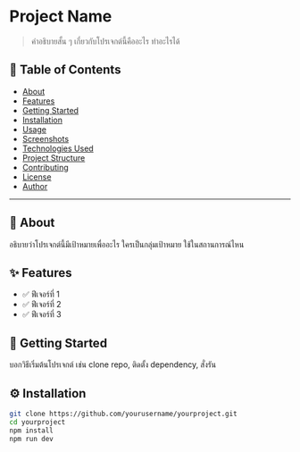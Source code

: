# Project Name

> คำอธิบายสั้น ๆ เกี่ยวกับโปรเจกต์นี้คืออะไร ทำอะไรได้

## 📝 Table of Contents

- [About](#about)
- [Features](#features)
- [Getting Started](#getting-started)
- [Installation](#installation)
- [Usage](#usage)
- [Screenshots](#screenshots)
- [Technologies Used](#technologies-used)
- [Project Structure](#project-structure)
- [Contributing](#contributing)
- [License](#license)
- [Author](#author)

---

## 📌 About

อธิบายว่าโปรเจกต์นี้มีเป้าหมายเพื่ออะไร ใครเป็นกลุ่มเป้าหมาย ใช้ในสถานการณ์ไหน

## ✨ Features

- ✅ ฟีเจอร์ที่ 1
- ✅ ฟีเจอร์ที่ 2
- ✅ ฟีเจอร์ที่ 3

## 🚀 Getting Started

บอกวิธีเริ่มต้นโปรเจกต์ เช่น clone repo, ติดตั้ง dependency, สั่งรัน

## ⚙️ Installation

```bash
git clone https://github.com/yourusername/yourproject.git
cd yourproject
npm install
npm run dev
